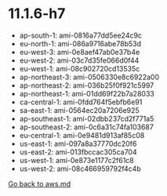 
 # 11.1.6-h7
- ap-south-1: ami-0816a77dd5ee24c9c
- eu-north-1: ami-086a9716abe78b53d
- eu-west-3: ami-0e8aef47ab0e37b4e
- eu-west-2: ami-03c7d35fe066d0f44
- eu-west-1: ami-08c902720cd13535c
- ap-northeast-3: ami-0506330e8c6922a00
- ap-northeast-2: ami-036b25f0f921c5997
- ap-northeast-1: ami-01dd69f22b7a28033
- ca-central-1: ami-0fdd764f5ebfb6e91
- sa-east-1: ami-0564ec20a7206e925
- ap-southeast-1: ami-02dbb237cd2f771a5
- ap-southeast-2: ami-0c6a31c74fa103687
- eu-central-1: ami-0e9481d913af85c08
- us-east-1: ami-097a8a37770dc20f6
- us-east-2: ami-013fbccac305ca704
- us-west-1: ami-0e873e1177c2f61c8
- us-west-2: ami-08c466959792f4c4b

[Go back to aws.md](../../aws.md) 
